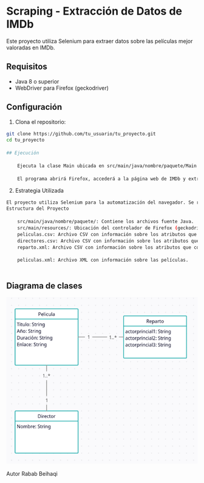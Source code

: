 # Scraping - Extracción de Datos de IMDb

Este proyecto utiliza Selenium para extraer datos sobre las películas mejor valoradas en IMDb.

## Requisitos

- Java 8 o superior
- WebDriver para Firefox (geckodriver)

## Configuración

1. Clona el repositorio:

```bash
git clone https://github.com/tu_usuario/tu_proyecto.git
cd tu_proyecto

## Ejecución

    Ejecuta la clase Main ubicada en src/main/java/nombre/paquete/Main.java.

    El programa abrirá Firefox, accederá a la página web de IMDb y extraerá datos de las películas.
```

2. Estrategia Utilizada
```bash
El proyecto utiliza Selenium para la automatización del navegador. Se realiza la extracción de datos de las películas mejor valoradas en IMDb, incluyendo título, enlace, año y duración. Además, se recopila información sobre los directores.
Estructura del Proyecto

    src/main/java/nombre/paquete/: Contiene los archivos fuente Java.
    src/main/resources/: Ubicación del controlador de Firefox (geckodriver).
    peliculas.csv: Archivo CSV con información sobre los atributos que contienen la clase pelicula.
    directores.csv: Archivo CSV con información sobre los atributos que contienen la clase director.
    reparto.xml: Archivo CSV con información sobre los atributos que contienen la clase reparto.

    peliculas.xml: Archivo XML con información sobre las películas.
    


```

## Diagrama de clases 




![](1234.png)

Autor
Rabab Beihaqi
